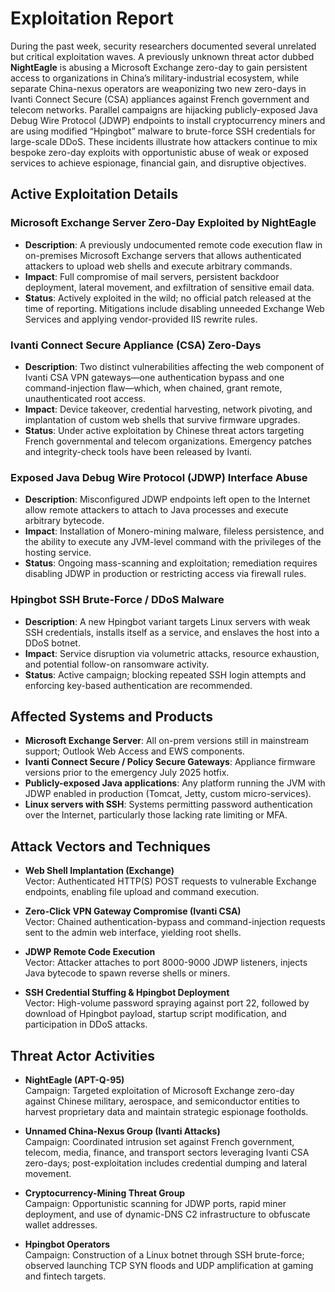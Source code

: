 # Exploitation Report

During the past week, security researchers documented several unrelated but critical exploitation waves. A previously unknown threat actor dubbed **NightEagle** is abusing a Microsoft Exchange zero-day to gain persistent access to organizations in China’s military-industrial ecosystem, while separate China-nexus operators are weaponizing two new zero-days in Ivanti Connect Secure (CSA) appliances against French government and telecom networks.  Parallel campaigns are hijacking publicly-exposed Java Debug Wire Protocol (JDWP) endpoints to install cryptocurrency miners and are using modified “Hpingbot” malware to brute-force SSH credentials for large-scale DDoS.  These incidents illustrate how attackers continue to mix bespoke zero-day exploits with opportunistic abuse of weak or exposed services to achieve espionage, financial gain, and disruptive objectives.

## Active Exploitation Details

### Microsoft Exchange Server Zero-Day Exploited by NightEagle
- **Description**: A previously undocumented remote code execution flaw in on-premises Microsoft Exchange servers that allows authenticated attackers to upload web shells and execute arbitrary commands.
- **Impact**: Full compromise of mail servers, persistent backdoor deployment, lateral movement, and exfiltration of sensitive email data.
- **Status**: Actively exploited in the wild; no official patch released at the time of reporting. Mitigations include disabling unneeded Exchange Web Services and applying vendor-provided IIS rewrite rules.

### Ivanti Connect Secure Appliance (CSA) Zero-Days
- **Description**: Two distinct vulnerabilities affecting the web component of Ivanti CSA VPN gateways—one authentication bypass and one command-injection flaw—which, when chained, grant remote, unauthenticated root access.
- **Impact**: Device takeover, credential harvesting, network pivoting, and implantation of custom web shells that survive firmware upgrades.
- **Status**: Under active exploitation by Chinese threat actors targeting French governmental and telecom organizations. Emergency patches and integrity-check tools have been released by Ivanti.

### Exposed Java Debug Wire Protocol (JDWP) Interface Abuse
- **Description**: Misconfigured JDWP endpoints left open to the Internet allow remote attackers to attach to Java processes and execute arbitrary bytecode.
- **Impact**: Installation of Monero-mining malware, fileless persistence, and the ability to execute any JVM-level command with the privileges of the hosting service.
- **Status**: Ongoing mass-scanning and exploitation; remediation requires disabling JDWP in production or restricting access via firewall rules.

### Hpingbot SSH Brute-Force / DDoS Malware
- **Description**: A new Hpingbot variant targets Linux servers with weak SSH credentials, installs itself as a service, and enslaves the host into a DDoS botnet.
- **Impact**: Service disruption via volumetric attacks, resource exhaustion, and potential follow-on ransomware activity.
- **Status**: Active campaign; blocking repeated SSH login attempts and enforcing key-based authentication are recommended.

## Affected Systems and Products

- **Microsoft Exchange Server**: All on-prem versions still in mainstream support; Outlook Web Access and EWS components.
- **Ivanti Connect Secure / Policy Secure Gateways**: Appliance firmware versions prior to the emergency July 2025 hotfix.
- **Publicly-exposed Java applications**: Any platform running the JVM with JDWP enabled in production (Tomcat, Jetty, custom micro-services).
- **Linux servers with SSH**: Systems permitting password authentication over the Internet, particularly those lacking rate limiting or MFA.

## Attack Vectors and Techniques

- **Web Shell Implantation (Exchange)**  
  Vector: Authenticated HTTP(S) POST requests to vulnerable Exchange endpoints, enabling file upload and command execution.

- **Zero-Click VPN Gateway Compromise (Ivanti CSA)**  
  Vector: Chained authentication-bypass and command-injection requests sent to the admin web interface, yielding root shells.

- **JDWP Remote Code Execution**  
  Vector: Attacker attaches to port 8000-9000 JDWP listeners, injects Java bytecode to spawn reverse shells or miners.

- **SSH Credential Stuffing & Hpingbot Deployment**  
  Vector: High-volume password spraying against port 22, followed by download of Hpingbot payload, startup script modification, and participation in DDoS attacks.

## Threat Actor Activities

- **NightEagle (APT-Q-95)**  
  Campaign: Targeted exploitation of Microsoft Exchange zero-day against Chinese military, aerospace, and semiconductor entities to harvest proprietary data and maintain strategic espionage footholds.

- **Unnamed China-Nexus Group (Ivanti Attacks)**  
  Campaign: Coordinated intrusion set against French government, telecom, media, finance, and transport sectors leveraging Ivanti CSA zero-days; post-exploitation includes credential dumping and lateral movement.

- **Cryptocurrency-Mining Threat Group**  
  Campaign: Opportunistic scanning for JDWP ports, rapid miner deployment, and use of dynamic-DNS C2 infrastructure to obfuscate wallet addresses.

- **Hpingbot Operators**  
  Campaign: Construction of a Linux botnet through SSH brute-force; observed launching TCP SYN floods and UDP amplification at gaming and fintech targets.

